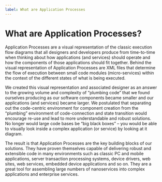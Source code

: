 ```yaml
---
label: What are Application Processes
---
```


# What are Application Processes?

Application Processes are a visual representation of the classic execution flow diagrams that all designers and developers produce from time-to-time when thinking about how applications (and services) should operate and how the components of those applications should fit together. Behind the visual representation of Application Processes are XML files that determine the flow of execution between small code modules (micro-services) within the context of the different states of what is being executed.

We created this visual representation and associated designer as an answer to the growing volume and complexity of “plumbing code” that we found ourselves producing as our software components became smaller and our applications (and services) became larger. We postulated that separating out the code-centric environment for component creation from the “plumbing” environment of code-connection and state transition would encourage re-use and lead to more understandable and robust solutions. No longer would large code bases be “big black boxes” – you would be able to visually look inside a complex application (or service) by looking at it diagram.

The result is that Application Processes are the key building blocks of our solutions. They have proven themselves capable of delivering robust and extensible code in many environments such as classic PC and mobile applications, server transaction processing systems, device drivers, web sites, web services, embedded device applications and so on. They are a great tool for assembling large numbers of nanoservices into complex applications and enterprise services.